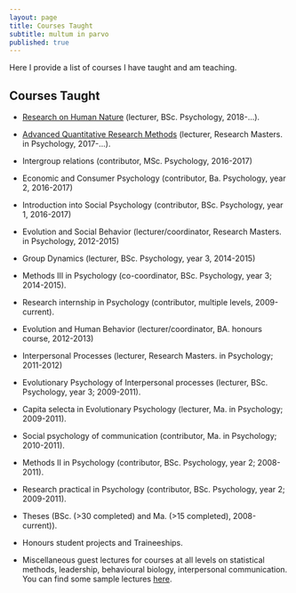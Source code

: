 ```yaml
---
layout: page
title: Courses Taught
subtitle: multum in parvo 
published: true
---
```


Here I provide a list of courses I have taught and am teaching.

## Courses Taught

- [Research on Human Nature](https://tvpollet.github.io/PY0552/) (lecturer, BSc. Psychology, 2018-...).

- [Advanced Quantitative Research Methods](https://tvpollet.github.io/PY0782/) (lecturer, Research Masters. in Psychology, 2017-...).

- Intergroup relations (contributor, MSc. Psychology, 2016-2017)

- Economic and Consumer Psychology (contributor, Ba. Psychology, year 2, 2016-2017)

- Introduction into Social Psychology (contributor, BSc. Psychology, year 1, 2016-2017)

- Evolution and Social Behavior (lecturer/coordinator,  Research Masters. in Psychology, 2012-2015)

- Group Dynamics (lecturer, BSc. Psychology, year 3, 2014-2015)

- Methods III in Psychology (co-coordinator, BSc. Psychology, year 3; 2014-2015).

- Research internship in Psychology (contributor, multiple levels, 2009-current).

- Evolution and Human Behavior (lecturer/coordinator, BA. honours course, 2012-2013)

- Interpersonal Processes (lecturer,  Research Masters. in Psychology; 2011-2012)

- Evolutionary Psychology of Interpersonal processes (lecturer, BSc. Psychology, year 3; 2009-2011).

- Capita selecta in Evolutionary Psychology (lecturer, Ma. in Psychology; 2009-2011).

- Social psychology of communication (contributor, Ma. in Psychology; 2010-2011).

- Methods II in Psychology (contributor, BSc. Psychology, year 2; 2008-2011).

- Research practical in Psychology (contributor, BSc. Psychology, year 2; 2009-2011).

- Theses (BSc. (>30 completed) and Ma. (>15  completed), 2008-current)).

- Honours student projects and Traineeships.

- Miscellaneous guest lectures for courses at all levels on statistical methods, leadership, behavioural biology, interpersonal communication.  You can find some sample lectures [here](https://prezi.com/user/tvpollet/).

